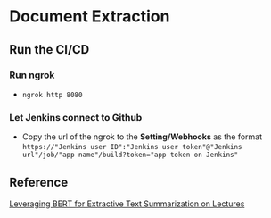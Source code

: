 # Document Extraction

## Run the CI/CD
### Run ngrok
- `ngrok http 8080`
### Let Jenkins connect to Github
- Copy the url of the ngrok to the **Setting/Webhooks** as the format `https://"Jenkins user ID":"Jenkins user token"@"Jenkins url"/job/"app name"/build?token="app token on Jenkins"`

## Reference 
[Leveraging BERT for Extractive Text Summarization on Lectures](https://arxiv.org/abs/1906.04165)